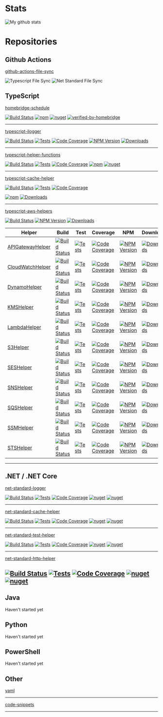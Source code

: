 # Stats
![My github stats](https://github-readme-stats.vercel.app/api?username=kbrashears5&show_icons=true)

# Repositories
## Github Actions
[github-actions-file-sync](https://github.com/kbrashears5/github-action-file-sync)

![Typescript File Sync](https://github.com/kbrashears5/github-actions/workflows/Typescript%20File%20Sync/badge.svg)
![Net Standard File Sync](https://github.com/kbrashears5/github-actions/workflows/Net%20Standard%20File%20Sync/badge.svg)

## TypeScript
[homebridge-schedule](https://github.com/kbrashears5/homebridge-schedule)

[![Build Status](https://dev.azure.com/kbrashears5/github/_apis/build/status/kbrashears5.homebridge-schedule?branchName=master)](https://dev.azure.com/kbrashears5/github/_build/latest?definitionId=7&branchName=master)
[![npm](https://img.shields.io/npm/v/homebridge-schedule)](https://img.shields.io/npm/v/homebridge-schedule)
[![nuget](https://img.shields.io/npm/dt/homebridge-schedule)](https://img.shields.io/npm/dt/homebridge-schedule)
[![verified-by-homebridge](https://badgen.net/badge/homebridge/verified/purple)](https://github.com/homebridge/homebridge/wiki/Verified-Plugins)

---
[typescript-ilogger](https://github.com/kbrashears5/typescript-ilogger)

[![Build Status](https://dev.azure.com/kbrashears5/github/_apis/build/status/kbrashears5.typescript-ilogger?branchName=master)](https://dev.azure.com/kbrashears5/github/_build/latest?definitionId=8&branchName=master)
[![Tests](https://img.shields.io/azure-devops/tests/kbrashears5/github/8)](https://img.shields.io/azure-devops/tests/kbrashears5/github/8)
[![Code Coverage](https://img.shields.io/azure-devops/coverage/kbrashears5/github/8)](https://img.shields.io/azure-devops/coverage/kbrashears5/github/8)
[![NPM Version](https://img.shields.io/npm/v/typescript-ilogger)](https://img.shields.io/npm/v/typescript-ilogger)
[![Downloads](https://img.shields.io/npm/dt/typescript-ilogger)](https://img.shields.io/npm/dt/typescript-ilogger)

---
[typescript-helper-functions](https://github.com/kbrashears5/typescript-helper-functions)

[![Build Status](https://dev.azure.com/kbrashears5/github/_apis/build/status/kbrashears5.typescript-helper-functions?branchName=master)](https://dev.azure.com/kbrashears5/github/_build/latest?definitionId=9&branchName=master)
[![Tests](https://img.shields.io/azure-devops/tests/kbrashears5/github/9)](https://img.shields.io/azure-devops/tests/kbrashears5/github/9)
[![Code Coverage](https://img.shields.io/azure-devops/coverage/kbrashears5/github/9)](https://img.shields.io/azure-devops/coverage/kbrashears5/github/9)
[![npm](https://img.shields.io/npm/v/typescript-helper-functions)](https://img.shields.io/npm/v/typescript-helper-functions)
[![nuget](https://img.shields.io/npm/dt/typescript-helper-functions)](https://img.shields.io/npm/dt/typescript-helper-functions)

---

[typescript-cache-helper](https://github.com/kbrashears5/typescript-cache-helper)

[![Build Status](https://dev.azure.com/kbrashears5/github/_apis/build/status/kbrashears5.typescript-cache-helper?branchName=master)](https://dev.azure.com/kbrashears5/github/_build/latest?definitionId=24&branchName=master)
[![Tests](https://img.shields.io/azure-devops/tests/kbrashears5/github/24)](https://img.shields.io/azure-devops/tests/kbrashears5/github/24)
[![Code Coverage](https://img.shields.io/azure-devops/coverage/kbrashears5/github/24)](https://img.shields.io/azure-devops/coverage/kbrashears5/github/24)

[![npm](https://img.shields.io/npm/v/typescript-cache-helper)](https://img.shields.io/npm/v/typescript-cache-helper)
[![Downloads](https://img.shields.io/npm/dt/typescript-cache-helper)](https://img.shields.io/npm/dt/typescript-cache-helper)

---
[typescript-aws-helpers](https://github.com/kbrashears5/typescript-aws-helpers)

[![Build Status](https://dev.azure.com/kbrashears5/github/_apis/build/status/kbrashears5.typescript-aws-helpers?branchName=master)](https://dev.azure.com/kbrashears5/github/_build/latest?definitionId=21&branchName=master)
[![NPM Version](https://img.shields.io/npm/v/typescript-aws-helpers)](https://img.shields.io/npm/v/typescript-aws-helpers)
[![Downloads](https://img.shields.io/npm/dt/typescript-aws-helpers)](https://img.shields.io/npm/dt/typescript-aws-helpers)

| Helper | Build | Test | Coverage | NPM | Downloads |
| --- | --- | --- | --- | --- | --- |
| [APIGatewayHelper](https://github.com/kbrashears5/typescript-aws-apigateway-helper) | [![Build Status](https://dev.azure.com/kbrashears5/github/_apis/build/status/kbrashears5.typescript-aws-apigateway-helper?branchName=master)](https://dev.azure.com/kbrashears5/github/_build/latest?definitionId=20&branchName=master) | [![Tests](https://img.shields.io/azure-devops/tests/kbrashears5/github/20)](https://img.shields.io/azure-devops/tests/kbrashears5/github/20) | [![Code Coverage](https://img.shields.io/azure-devops/coverage/kbrashears5/github/20)](https://img.shields.io/azure-devops/coverage/kbrashears5/github/20) | [![NPM Version](https://img.shields.io/npm/v/typescript-aws-apigateway-helper)](https://img.shields.io/npm/v/typescript-aws-apigateway-helper) | [![Downloads](https://img.shields.io/npm/dt/typescript-aws-apigateway-helper)](https://img.shields.io/npm/dt/typescript-aws-apigateway-helper) |
| [CloudWatchHelper](https://github.com/kbrashears5/typescript-aws-cloudwatch-helper) | [![Build Status](https://dev.azure.com/kbrashears5/github/_apis/build/status/kbrashears5.typescript-aws-cloudwatch-helper?branchName=master)](https://dev.azure.com/kbrashears5/github/_build/latest?definitionId=17&branchName=master) | [![Tests](https://img.shields.io/azure-devops/tests/kbrashears5/github/17)](https://img.shields.io/azure-devops/tests/kbrashears5/github/17) | [![Code Coverage](https://img.shields.io/azure-devops/coverage/kbrashears5/github/17)](https://img.shields.io/azure-devops/coverage/kbrashears5/github/17) | [![NPM Version](https://img.shields.io/npm/v/typescript-aws-cloudwatch-helper)](https://img.shields.io/npm/v/typescript-aws-cloudwatch-helper) | [![Downloads](https://img.shields.io/npm/dt/typescript-aws-cloudwatch-helper)](https://img.shields.io/npm/dt/typescript-aws-cloudwatch-helper) |
| [DynamoHelper](https://github.com/kbrashears5/typescript-aws-dynamo-helper) | [![Build Status](https://dev.azure.com/kbrashears5/github/_apis/build/status/kbrashears5.typescript-aws-dynamo-helper?branchName=master)](https://dev.azure.com/kbrashears5/github/_build/latest?definitionId=14&branchName=master) | [![Tests](https://img.shields.io/azure-devops/tests/kbrashears5/github/14)](https://img.shields.io/azure-devops/tests/kbrashears5/github/14) | [![Code Coverage](https://img.shields.io/azure-devops/coverage/kbrashears5/github/14)](https://img.shields.io/azure-devops/coverage/kbrashears5/github/14) | [![NPM Version](https://img.shields.io/npm/v/typescript-aws-dynamo-helper)](https://img.shields.io/npm/v/typescript-aws-dynamo-helper) | [![Downloads](https://img.shields.io/npm/dt/typescript-aws-dynamo-helper)](https://img.shields.io/npm/dt/typescript-aws-dynamo-helper) |
| [KMSHelper](https://github.com/kbrashears5/typescript-aws-kms-helper) | [![Build Status](https://dev.azure.com/kbrashears5/github/_apis/build/status/kbrashears5.typescript-aws-kms-helper?branchName=master)](https://dev.azure.com/kbrashears5/github/_build/latest?definitionId=15&branchName=master) | [![Tests](https://img.shields.io/azure-devops/tests/kbrashears5/github/15)](https://img.shields.io/azure-devops/tests/kbrashears5/github/15) | [![Code Coverage](https://img.shields.io/azure-devops/coverage/kbrashears5/github/15)](https://img.shields.io/azure-devops/coverage/kbrashears5/github/15) | [![NPM Version](https://img.shields.io/npm/v/typescript-aws-kms-helper)](https://img.shields.io/npm/v/typescript-aws-kms-helper) | [![Downloads](https://img.shields.io/npm/dt/typescript-aws-kms-helper)](https://img.shields.io/npm/dt/typescript-aws-kms-helper) |
| [LambdaHelper](https://github.com/kbrashears5/typescript-aws-lambda-helper) | [![Build Status](https://dev.azure.com/kbrashears5/github/_apis/build/status/kbrashears5.typescript-aws-lambda-helper?branchName=master)](https://dev.azure.com/kbrashears5/github/_build/latest?definitionId=16&branchName=master) | [![Tests](https://img.shields.io/azure-devops/tests/kbrashears5/github/16)](https://img.shields.io/azure-devops/tests/kbrashears5/github/16) | [![Code Coverage](https://img.shields.io/azure-devops/coverage/kbrashears5/github/16)](https://img.shields.io/azure-devops/coverage/kbrashears5/github/16) | [![NPM Version](https://img.shields.io/npm/v/typescript-aws-lambda-helper)](https://img.shields.io/npm/v/typescript-aws-lambda-helper) | [![Downloads](https://img.shields.io/npm/dt/typescript-aws-lambda-helper)](https://img.shields.io/npm/dt/typescript-aws-lambda-helper) |
| [S3Helper](https://github.com/kbrashears5/typescript-aws-s3-helper) | [![Build Status](https://dev.azure.com/kbrashears5/github/_apis/build/status/kbrashears5.typescript-aws-s3-helper?branchName=master)](https://dev.azure.com/kbrashears5/github/_build/latest?definitionId=10&branchName=master) | [![Tests](https://img.shields.io/azure-devops/tests/kbrashears5/github/10)](https://img.shields.io/azure-devops/tests/kbrashears5/github/10) | [![Code Coverage](https://img.shields.io/azure-devops/coverage/kbrashears5/github/10)](https://img.shields.io/azure-devops/coverage/kbrashears5/github/10) | [![NPM Version](https://img.shields.io/npm/v/typescript-aws-s3-helper)](https://img.shields.io/npm/v/typescript-aws-s3-helper) | [![Downloads](https://img.shields.io/npm/dt/typescript-aws-s3-helper)](https://img.shields.io/npm/dt/typescript-aws-s3-helper) |
| [SESHelper](https://github.com/kbrashears5/typescript-aws-ses-helper) | [![Build Status](https://dev.azure.com/kbrashears5/github/_apis/build/status/kbrashears5.typescript-aws-ses-helper?branchName=master)](https://dev.azure.com/kbrashears5/github/_build/latest?definitionId=23&branchName=master) | [![Tests](https://img.shields.io/azure-devops/tests/kbrashears5/github/23)](https://img.shields.io/azure-devops/tests/kbrashears5/github/23) | [![Code Coverage](https://img.shields.io/azure-devops/coverage/kbrashears5/github/23)](https://img.shields.io/azure-devops/coverage/kbrashears5/github/23) | [![NPM Version](https://img.shields.io/npm/v/typescript-aws-ses-helper)](https://img.shields.io/npm/v/typescript-aws-ses-helper) | [![Downloads](https://img.shields.io/npm/dt/typescript-aws-ses-helper)](https://img.shields.io/npm/dt/typescript-aws-ses-helper) |
| [SNSHelper](https://github.com/kbrashears5/typescript-aws-sns-helper) | [![Build Status](https://dev.azure.com/kbrashears5/github/_apis/build/status/kbrashears5.typescript-aws-sns-helper?branchName=master)](https://dev.azure.com/kbrashears5/github/_build/latest?definitionId=12&branchName=master) | [![Tests](https://img.shields.io/azure-devops/tests/kbrashears5/github/12)](https://img.shields.io/azure-devops/tests/kbrashears5/github/12) | [![Code Coverage](https://img.shields.io/azure-devops/coverage/kbrashears5/github/12)](https://img.shields.io/azure-devops/coverage/kbrashears5/github/12) | [![NPM Version](https://img.shields.io/npm/v/typescript-aws-sns-helper)](https://img.shields.io/npm/v/typescript-aws-sns-helper) | [![Downloads](https://img.shields.io/npm/dt/typescript-aws-sns-helper)](https://img.shields.io/npm/dt/typescript-aws-sns-helper)
| [SQSHelper](https://github.com/kbrashears5/typescript-aws-sqs-helper) | [![Build Status](https://dev.azure.com/kbrashears5/github/_apis/build/status/kbrashears5.typescript-aws-sqs-helper?branchName=master)](https://dev.azure.com/kbrashears5/github/_build/latest?definitionId=11&branchName=master) | [![Tests](https://img.shields.io/azure-devops/tests/kbrashears5/github/11)](https://img.shields.io/azure-devops/tests/kbrashears5/github/11) | [![Code Coverage](https://img.shields.io/azure-devops/coverage/kbrashears5/github/11)](https://img.shields.io/azure-devops/coverage/kbrashears5/github/11) | [![NPM Version](https://img.shields.io/npm/v/typescript-aws-sqs-helper)](https://img.shields.io/npm/v/typescript-aws-sqs-helper) | [![Downloads](https://img.shields.io/npm/dt/typescript-aws-sqs-helper)](https://img.shields.io/npm/dt/typescript-aws-sqs-helper)
| [SSMHelper](https://github.com/kbrashears5/typescript-aws-ssm-helper) | [![Build Status](https://dev.azure.com/kbrashears5/github/_apis/build/status/kbrashears5.typescript-aws-ssm-helper?branchName=master)](https://dev.azure.com/kbrashears5/github/_build/latest?definitionId=18&branchName=master) | [![Tests](https://img.shields.io/azure-devops/tests/kbrashears5/github/18)](https://img.shields.io/azure-devops/tests/kbrashears5/github/18) | [![Code Coverage](https://img.shields.io/azure-devops/coverage/kbrashears5/github/18)](https://img.shields.io/azure-devops/coverage/kbrashears5/github/18) | [![NPM Version](https://img.shields.io/npm/v/typescript-aws-ssm-helper)](https://img.shields.io/npm/v/typescript-aws-ssm-helper) | [![Downloads](https://img.shields.io/npm/dt/typescript-aws-ssm-helper)](https://img.shields.io/npm/dt/typescript-aws-ssm-helper) |
| [STSHelper](https://github.com/kbrashears5/typescript-aws-sts-helper) | [![Build Status](https://dev.azure.com/kbrashears5/github/_apis/build/status/kbrashears5.typescript-aws-sts-helper?branchName=master)](https://dev.azure.com/kbrashears5/github/_build/latest?definitionId=19&branchName=master) | [![Tests](https://img.shields.io/azure-devops/tests/kbrashears5/github/19)](https://img.shields.io/azure-devops/tests/kbrashears5/github/19) | [![Code Coverage](https://img.shields.io/azure-devops/coverage/kbrashears5/github/19)](https://img.shields.io/azure-devops/coverage/kbrashears5/github/19) | [![NPM Version](https://img.shields.io/npm/v/typescript-aws-sts-helper)](https://img.shields.io/npm/v/typescript-aws-sts-helper) | [![Downloads](https://img.shields.io/npm/dt/typescript-aws-sts-helper)](https://img.shields.io/npm/dt/typescript-aws-sts-helper) |
</div>

---
## .NET / .NET Core
[net-standard-logger](https://github.com/kbrashears5/net-standard-logger)

[![Build Status](https://dev.azure.com/kbrashears5/github/_apis/build/status/kbrashears5.net-standard-logger?branchName=master)](https://dev.azure.com/kbrashears5/github/_build/latest?definitionId=5&branchName=master)
[![Tests](https://img.shields.io/azure-devops/tests/kbrashears5/github/5)](https://img.shields.io/azure-devops/tests/kbrashears5/github/5)
[![Code Coverage](https://img.shields.io/azure-devops/coverage/kbrashears5/github/5)](https://img.shields.io/azure-devops/coverage/kbrashears5/github/5)
[![nuget](https://img.shields.io/nuget/v/NetStandardLogger.svg)](https://www.nuget.org/packages/NetStandardLogger/)
[![nuget](https://img.shields.io/nuget/dt/NetStandardLogger)](https://img.shields.io/nuget/dt/NetStandardLogger)

---
[net-standard-cache-helper](https://github.com/kbrashears5/net-standard-cache-helper)

[![Build Status](https://dev.azure.com/kbrashears5/github/_apis/build/status/kbrashears5.net-standard-cache-helper?branchName=master)](https://dev.azure.com/kbrashears5/github/_build/latest?definitionId=25&branchName=master)
[![Tests](https://img.shields.io/azure-devops/tests/kbrashears5/github/25)](https://img.shields.io/azure-devops/tests/kbrashears5/github/25)
[![Code Coverage](https://img.shields.io/azure-devops/coverage/kbrashears5/github/25)](https://img.shields.io/azure-devops/coverage/kbrashears5/github/25)
[![nuget](https://img.shields.io/nuget/v/NetStandardCacheHelper.svg)](https://www.nuget.org/packages/NetStandardCacheHelper/)
[![nuget](https://img.shields.io/nuget/dt/NetStandardCacheHelper)](https://img.shields.io/nuget/dt/NetStandardCacheHelper)

---
[net-standard-test-helper](https://github.com/kbrashears5/net-standard-test-helper)

[![Build Status](https://dev.azure.com/kbrashears5/github/_apis/build/status/kbrashears5.net-standard-test-helper?branchName=master)](https://dev.azure.com/kbrashears5/github/_build/latest?definitionId=5&branchName=master)
[![Tests](https://img.shields.io/azure-devops/tests/kbrashears5/github/4)](https://img.shields.io/azure-devops/tests/kbrashears5/github/4)
[![Code Coverage](https://img.shields.io/azure-devops/coverage/kbrashears5/github/4)](https://img.shields.io/azure-devops/coverage/kbrashears5/github/4)
[![nuget](https://img.shields.io/nuget/v/NetStandardTestHelper.svg)](https://www.nuget.org/packages/NetStandardTestHelper/)
[![nuget](https://img.shields.io/nuget/dt/NetStandardTestHelper)](https://img.shields.io/nuget/dt/NetStandardTestHelper)

---
[net-standard-http-helper](https://github.com/kbrashears5/net-standard-http-helper)

[![Build Status](https://dev.azure.com/kbrashears5/github/_apis/build/status/kbrashears5.net-standard-http-helper?branchName=master)](https://dev.azure.com/kbrashears5/github/_build/latest?definitionId=5&branchName=master)
[![Tests](https://img.shields.io/azure-devops/tests/kbrashears5/github/22)](https://img.shields.io/azure-devops/tests/kbrashears5/github/22)
[![Code Coverage](https://img.shields.io/azure-devops/coverage/kbrashears5/github/22)](https://img.shields.io/azure-devops/coverage/kbrashears5/github/22)
[![nuget](https://img.shields.io/nuget/v/NetStandardHttpHelper.svg)](https://www.nuget.org/packages/NetStandardHttpHelper/)
[![nuget](https://img.shields.io/nuget/dt/NetStandardHttpHelper)](https://img.shields.io/nuget/dt/NetStandardHttpHelper)
---
## Java
Haven't started yet

## Python
Haven't started yet

## PowerShell
Haven't started yet

## Other
[yaml](https://github.com/kbrashears5/yaml)

---
[code-snippets](https://github.com/kbrashears5/code-snippets)

---